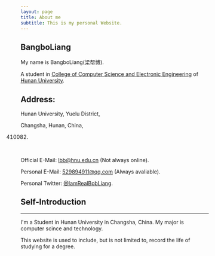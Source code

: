 ```yaml
---
layout: page
title: About me
subtitle: This is my personal Website.
---
```


## BangboLiang

My name is BangboLiang(梁帮博).

A student in [College of Computer Science and Electronic Engineering](http://csee.hnu.edu.cn/) of [Hunan  University](http://www.hnu.edu.cn/).
## Address:

Hunan University, Yuelu District,

Changsha, Hunan, China,

410082.

&nbsp;

Official E-Mail: lbb@hnu.edu.cn (Not always online).

Personal E-Mail: 529894911@qq.com (Always avaliable).

Personal Twitter: [@IamRealBobLiang](https://twitter.com/IamRealBobLiang).

## Self-Introduction

***

I'm a Student in Hunan University in Changsha, China. My major is computer scince and technology. 

This website is used to include, but is not limited to, record the life of studying for a degree.